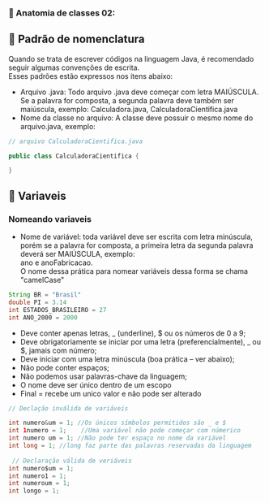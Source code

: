 
### 📌 Anatomia de classes 02:

## 🔗 Padrão de nomenclatura

Quando se trata de escrever códigos na linguagem Java, é recomendado seguir algumas convenções de escrita. <br>Esses padrões estão expressos nos itens abaixo:

* Arquivo .java: Todo arquivo .java deve começar com letra MAIÚSCULA. Se a palavra for composta, a segunda palavra deve também ser maiúscula, exemplo:
Calculadora.java, CalculadoraCientifica.java
* Nome da classe no arquivo: A classe deve possuir o mesmo nome do arquivo.java, exemplo:

~~~~java 
// arquivo CalculadoraCientifica.java

public class CalculadoraCientifica {

}
~~~~

## 🔗 Variaveis

### Nomeando variaveis

* Nome de variável: toda variável deve ser escrita com letra minúscula, porém se a palavra for composta, a primeira letra da segunda palavra deverá ser MAIÚSCULA, exemplo:<br>
 ano e anoFabricacao.<br> O nome dessa prática para nomear variáveis dessa forma se chama "camelCase"

 ~~~~java
 String BR = "Brasil"
double PI = 3.14
int ESTADOS_BRASILEIRO = 27
int ANO_2000 = 2000
~~~~

* Deve conter apenas letras, _ (underline), $ ou os números de 0 a 9;
* Deve obrigatoriamente se iniciar por uma letra (preferencialmente), _ ou $, jamais com número;
* Deve iniciar com uma letra minúscula (boa prática – ver abaixo);
* Não pode conter espaços;
* Não podemos usar palavras-chave da linguagem;
* O nome deve ser único dentro de um escopo
* Final = recebe um unico valor e não pode ser alterado

~~~~java 
// Declação inválida de variáveis

int numero&um = 1; //Os únicos símbolos permitidos são _ e $
int 1numero = 1;    //Uma variável não pode começar com númerico
int numero um = 1; //Não pode ter espaço no nome da variável
int long = 1; //long faz parte das palavras reservadas da linguagem
 
 // Declaração válida de veriáveis
int numero$um = 1;
int numero1 = 1;
int numeroum = 1;
int longo = 1;
~~~~

